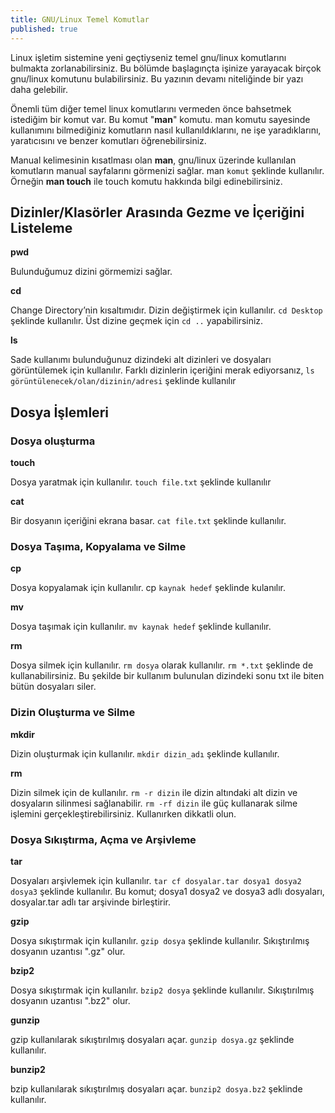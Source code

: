 ```yaml
---
title: GNU/Linux Temel Komutlar
published: true
---
```


Linux işletim sistemine yeni geçtiyseniz temel gnu/linux komutlarını bulmakta zorlanabilirsiniz. Bu bölümde başlagınçta işinize yarayacak birçok gnu/linux komutunu bulabilirsiniz. Bu yazının devamı niteliğinde bir yazı daha gelebilir.

Önemli tüm diğer temel linux komutlarını vermeden önce bahsetmek istediğim bir komut var. Bu komut "**man**" komutu. man komutu sayesinde kullanımını bilmediğiniz komutların nasıl kullanıldıklarını, ne işe yaradıklarını, yaratıcısını ve benzer komutları öğrenebilirsiniz.

Manual kelimesinin kısatlması olan **man**, gnu/linux üzerinde kullanılan komutların manual sayfalarını görmenizi sağlar.
man `komut` şeklinde kullanılır. Örneğin **man touch** ile touch komutu hakkında bilgi edinebilirsiniz.

## Dizinler/Klasörler Arasında Gezme ve İçeriğini Listeleme
**pwd** 

Bulunduğumuz dizini görmemizi sağlar.

**cd** 

Change Directory’nin kısaltımıdır. Dizin değiştirmek için kullanılır. `cd Desktop` şeklinde kullanılır. Üst dizine geçmek için `cd ..` yapabilirsiniz.

**ls**

Sade kullanımı bulunduğunuz dizindeki alt dizinleri ve dosyaları görüntülemek için kullanılır. Farklı dizinlerin içeriğini merak ediyorsanız, `ls görüntülenecek/olan/dizinin/adresi` şeklinde kullanılır

## Dosya İşlemleri

### Dosya oluşturma

**touch**

Dosya yaratmak için kullanılır. `touch file.txt` şeklinde kullanılır

**cat**

Bir dosyanın içeriğini ekrana basar. `cat file.txt` şeklinde kullanılır.



### Dosya Taşıma, Kopyalama ve Silme

**cp**

Dosya kopyalamak için kullanılır. cp `kaynak hedef` şeklinde kulanılır.

**mv**

Dosya taşımak için kullanılır. `mv kaynak hedef` şeklinde kullanılır.

**rm**

Dosya silmek için kullanılır. `rm dosya` olarak kullanılır. `rm *.txt` şeklinde de kullanabilirsiniz. Bu şekilde bir kullanım bulunulan dizindeki sonu txt ile biten bütün dosyaları siler.



### Dizin Oluşturma ve Silme

**mkdir**

Dizin oluşturmak için kullanılır. `mkdir dizin_adı`  şeklinde kullanılır.

**rm**

Dizin silmek için de kullanılır. `rm -r dizin` ile dizin altındaki alt dizin ve dosyaların silinmesi sağlanabilir. `rm -rf dizin` ile güç kullanarak silme işlemini gerçekleştirebilirsiniz. Kullanırken dikkatli olun.



### Dosya Sıkıştırma, Açma ve Arşivleme

**tar**

Dosyaları arşivlemek için kullanılır. `tar cf dosyalar.tar dosya1 dosya2 dosya3` şeklinde kullanılır. Bu komut; dosya1 dosya2 ve dosya3 adlı dosyaları, dosyalar.tar adlı tar arşivinde birleştirir.

**gzip**

Dosya sıkıştırmak için kullanılır. `gzip dosya` şeklinde kullanılır. Sıkıştırılmış dosyanın uzantısı ".gz" olur.

**bzip2**

Dosya sıkıştırmak için kullanılır. `bzip2 dosya` şeklinde kullanılır. Sıkıştırılmış dosyanın uzantısı ".bz2" olur.

**gunzip**

gzip kullanılarak sıkıştırılmış dosyaları açar. `gunzip dosya.gz` şeklinde kullanılır.

**bunzip2**

bzip kullanılarak sıkıştırılmış dosyaları açar. `bunzip2 dosya.bz2` şeklinde kullanılır.